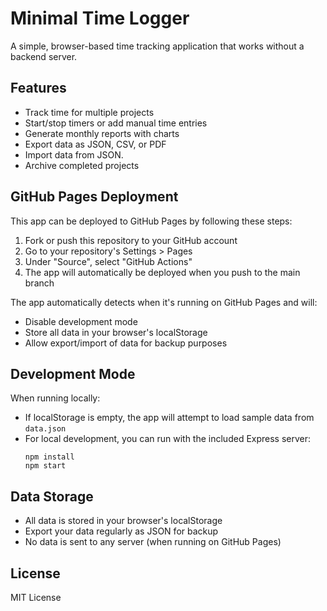 # Minimal Time Logger

A simple, browser-based time tracking application that works without a backend server. 

## Features

- Track time for multiple projects
- Start/stop timers or add manual time entries
- Generate monthly reports with charts
- Export data as JSON, CSV, or PDF
- Import data from JSON.
- Archive completed projects

## GitHub Pages Deployment

This app can be deployed to GitHub Pages by following these steps:

1. Fork or push this repository to your GitHub account
2. Go to your repository's Settings > Pages
3. Under "Source", select "GitHub Actions"
4. The app will automatically be deployed when you push to the main branch

The app automatically detects when it's running on GitHub Pages and will:
- Disable development mode
- Store all data in your browser's localStorage
- Allow export/import of data for backup purposes

## Development Mode

When running locally:
- If localStorage is empty, the app will attempt to load sample data from `data.json`
- For local development, you can run with the included Express server:
  ```
  npm install
  npm start
  ```

## Data Storage

- All data is stored in your browser's localStorage
- Export your data regularly as JSON for backup
- No data is sent to any server (when running on GitHub Pages)

## License

MIT License 
